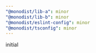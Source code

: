 ```yaml
---
"@monodist/lib-a": minor
"@monodist/lib-b": minor
"@monodist/eslint-config": minor
"@monodist/tsconfig": minor
---
```


initial
